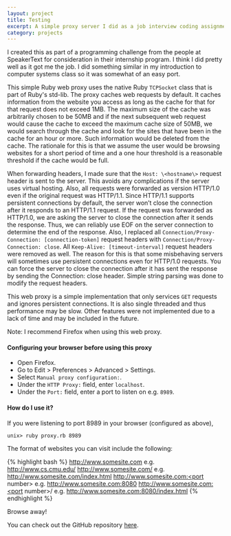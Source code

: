 ```yaml
---
layout: project 
title: Testing
excerpt: A simple proxy server I did as a job interview coding assignment for SpeakerText. It was my first time using Ruby.
category: projects
---
```

I created this as part of a programming challenge from the people at SpeakerText
for consideration in their internship program. I think I did pretty well as it
got me the job. I did something similar in my introduction to computer systems
class so it was somewhat of an easy port.

This simple Ruby web proxy uses the native Ruby `TCPSocket` class that is part of
Ruby's std-lib. The proxy caches web requests by default. It caches information
from the website you access as long as the cache for that for that request does
not exceed 1MB. The maximum size of the cache was arbitrarily chosen to be 50MB
and if the next subsequent web request would cause the cache to exceed the
maximum cache size of 50MB, we would search through the cache and look for the
sites that have been in the cache for an hour or more. Such information would
be deleted from the cache. The rationale for this is that we assume the user
would be browsing websites for a short period of time and a one hour threshold
is a reasonable threshold if the cache would be full.

When forwarding headers, I made sure that the `Host: \<hostname\>` request header
is sent to the server. This avoids any complications if the server uses virtual
hosting. Also, all requests were forwarded as version HTTP/1.0 even if the
original request was HTTP/1.1. Since HTTP/1.1 supports persistent connections by
default, the server won’t close the connection after it responds to an HTTP/1.1
request. If the request was forwarded as HTTP/1.0, we are asking the server to
close the connection after it sends the response. Thus, we can reliably use EOF
on the server connection to determine the end of the response. Also, I replaced
all `Connection/Proxy-Connection: [connection-token]` request headers with
`Connection/Proxy-Connection: close`. All `Keep-Alive: [timeout-interval]`
request headers were removed as well. The reason for this is that some
misbehaving servers will sometimes use persistent connections even for HTTP/1.0
requests. You can force the server to close the connection after it has sent the
response by sending the Connection: close header. Simple string parsing was done
to modify the request headers.

This web proxy is a simple implementation that only services `GET` requests
and ignores persistent connections. It is also single threaded and thus
performance may be slow. Other features were not implemented due to a lack of
time and may be included in the future.

Note: I recommend Firefox when using this web proxy.

#### Configuring your browser before using this proxy

* Open Firefox.
* Go to Edit > Preferences > Advanced > Settings.
* Select `Manual proxy configuration:`.
* Under the `HTTP Proxy:` field, enter `localhost`.
* Under the `Port:` field, enter a port to listen on e.g. `8989`.

#### How do I use it?
    
If you were listening to port 8989 in your browser (configured as above),

<pre class="terminal"><code>unix> ruby proxy.rb 8989</code></pre>

The format of websites you can visit include the following:

{% highlight bash %}
http://www.somesite.com e.g. http://www.cs.cmu.edu/
http://www.somesite.com/<filename> e.g.
http://www.somesite.com/index.html
http://www.somesite.com:<port number> e.g.
http://www.somesite.com:8080
http://www.somesite.com:<port number>/<filename> e.g.
http://www.somesite.com:8080/index.html
{% endhighlight %}

Browse away!

You can check out the GitHub repository [here](https://github.com/jianxioy/ruby-proxy "Ruby Proxy").